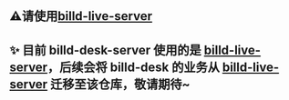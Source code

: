 ## ⚠️请使用[billd-live-server](https://github.com/billd-project/live-server)



## ✨ 目前 billd-desk-server 使用的是 [billd-live-server](https://github.com/billd-project/live-server)，后续会将 billd-desk 的业务从 [billd-live-server](https://github.com/billd-project/live-server) 迁移至该仓库，敬请期待~


